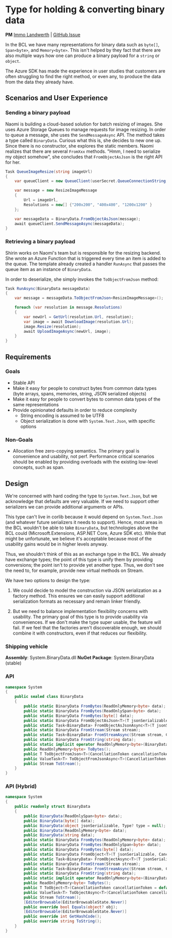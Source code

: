 # Type for holding & converting binary data

**PM** [Immo Landwerth](https://github.com/terrajobst) |
[GitHub Issue](https://github.com/dotnet/runtime/issues/41686)

In the BCL we have many representations for binary data such as `byte[]`,
`Span<byte>`, and `Memory<byte>`. This isn't helped by they fact that there are
also multiple ways how one can produce a binary payload for a `string` or
`object`.

The Azure SDK has made the experience in user studies that customers are often
struggling to find the right method, or even any, to produce the data from the
data they already have.

## Scenarios and User Experience

### Sending a binary payload

Naomi is building a cloud-based solution for batch resizing of images. She uses
Azure Storage Queues to manage requests for image resizing. In order to queue a
message, she uses the `SendMessageAsync` API. The method takes a type called
`BinaryData`. Curious what this is, she decides to new one up. Since there is no
constructor, she explores the static members. Naomi realizes that there are
several `FromXxx` methods. "Hmm, I need to serialize my object somehow", she
concludes that `FromObjectAsJson` is the right API for her.

```C#
Task QueueImageResize(string imageUrl)
{
    var queueClient = new QueueClient(userSecret.QueueConnectionString, "resize-queue");

    var message = new ResizeImageMessage
    {
        Url = imageUrl,
        Resolutions = new[] {"200x200", "400x400", "1200x1200" }
    };

    var messageData = BinaryData.FromObjectAsJson(message);
    await queueClient.SendMessageAsync(messageData);
}
```

### Retrieving a binary payload

Shirin works on Naomi's team but is responsible for the resizing backend. She
wrote an Azure Function that is triggered every time an item is added to the
queue. The template already created a handler `RunAsync` that passes the queue
item as an instance of `BinaryData`.

In order to deserialize, she simply invokes the `ToObjectFromJson` method:

```C#
Task RunAsync(BinaryData messageData)
{
    var message = messageData.ToObjectFromJson<ResizeImageMessage>();

    foreach (var resolution in message.Resolutions)
    {
        var newUrl = GetUrl(resolution.Url, resolution);
        var image = await DownloadImage(resolution.Url);
        image.Resize(resolution);
        await UploadImageAsync(newUrl, image);
    }
}
```

## Requirements

### Goals

* Stable API
* Make it easy for people to construct bytes from common data types (byte
  arrays, spans, memories, string, JSON serialized objects)
* Make it easy for people to convert bytes to common data types of the same
  representations
* Provide opinionated defaults in order to reduce complexity
    - String encoding is assumed to be UTF8
    - Object serialization is done with `System.Text.Json`, with specific options

### Non-Goals

* Allocation free zero-copying semantics. The primary goal is convenience and
  usability, not perf. Performance critical scenarios should be enabled by
  providing overloads with the existing low-level concepts, such as span.

## Design

We're concerned with hard coding the type to `System.Text.Json`, but we
acknowledge that defaults are very valuable. If we need to support other
serializers we can provide additional arguments or APIs.

This type can't live in corlib because it would depend on `System.Text.Json`
(and whatever future serializers it needs to support). Hence, most areas in the
BCL wouldn't be able to take `BinaryData`, but technologies above the BCL could
(Microsoft.Extensions, ASP.NET Core, Azure SDK etc). While that might be
unfortunate, we believe it's acceptable because most of the usability gains
would be in higher levels anyway.

Thus, we shouldn't think of this as an exchange type in the BCL. We already have
exchange types; the point of this type is unify them by providing conversions;
the point isn't to provide yet another type. Thus, we don't see the need to, for
example, provide new virtual methods on Stream.

We have two options to design the type:

1. We could decide to model the construction via JSON serialization as a factory
   method. This ensures we can easily support additional serialization formats
   as necessary and remain linker friendly.

2. But we need to balance implementation flexibility concerns with usability.
   The primary goal of this type is to provide usability via conveniences. If we
   don't make the type super usable, the feature will fail. If we feel that the
   factories aren't discoverable enough, we should combine it with constructors,
   even if that reduces our flexibility.

### Shipping vehicle

**Assembly**: System.BinaryData.dll
**NuGet Package**: System.BinaryData (stable)

### API

```C#
namespace System
{
    public sealed class BinaryData
    {
        public static BinaryData FromBytes(ReadOnlyMemory<byte> data);
        public static BinaryData FromBytes(ReadOnlySpan<byte> data);
        public static BinaryData FromBytes(byte[] data);
        public static BinaryData FromObjectAsJson<T>(T jsonSerializable, CancellationToken cancellationToken = default);
        public static Task<BinaryData> FromObjectAsJsonAsync<T>(T jsonSerializable, CancellationToken cancellationToken = default);
        public static BinaryData FromStream(Stream stream);
        public static Task<BinaryData> FromStreamAsync(Stream stream, CancellationToken cancellationToken = default);
        public static BinaryData FromString(string data);
        public static implicit operator ReadOnlyMemory<byte>(BinaryData data);
        public ReadOnlyMemory<byte> ToBytes();
        public T ToObjectFromJson<T>(CancellationToken cancellationToken = default);
        public ValueTask<T> ToObjectFromJsonAsync<T>(CancellationToken cancellationToken = default);
        public Stream ToStream();
    }
}
```

### API (Hybrid)

```C#
namespace System
{
    public readonly struct BinaryData
    {
        public BinaryData(ReadOnlySpan<byte> data);
        public BinaryData(byte[] data);
        public BinaryData(object jsonSerializable, Type? type = null);
        public BinaryData(ReadOnlyMemory<byte> data);
        public BinaryData(string data);
        public static BinaryData FromBytes(ReadOnlyMemory<byte> data);
        public static BinaryData FromBytes(ReadOnlySpan<byte> data);
        public static BinaryData FromBytes(byte[] data);
        public static BinaryData FromObject<T>(T jsonSerializable, CancellationToken cancellationToken = default);
        public static Task<BinaryData> FromObjectAsync<T>(T jsonSerializable, CancellationToken cancellationToken = default);
        public static BinaryData FromStream(Stream stream);
        public static Task<BinaryData> FromStreamAsync(Stream stream, CancellationToken cancellationToken = default);
        public static BinaryData FromString(string data);
        public static implicit operator ReadOnlyMemory<byte>(BinaryData data);
        public ReadOnlyMemory<byte> ToBytes();
        public T ToObject<T>(CancellationToken cancellationToken = default);
        public ValueTask<T> ToObjectAsync<T>(CancellationToken cancellationToken = default);
        public Stream ToStream();
        [EditorBrowsable(EditorBrowsableState.Never)]
        public override bool Equals(object? obj);
        [EditorBrowsable(EditorBrowsableState.Never)]
        public override int GetHashCode();
        public override string ToString();
    }
}
```
